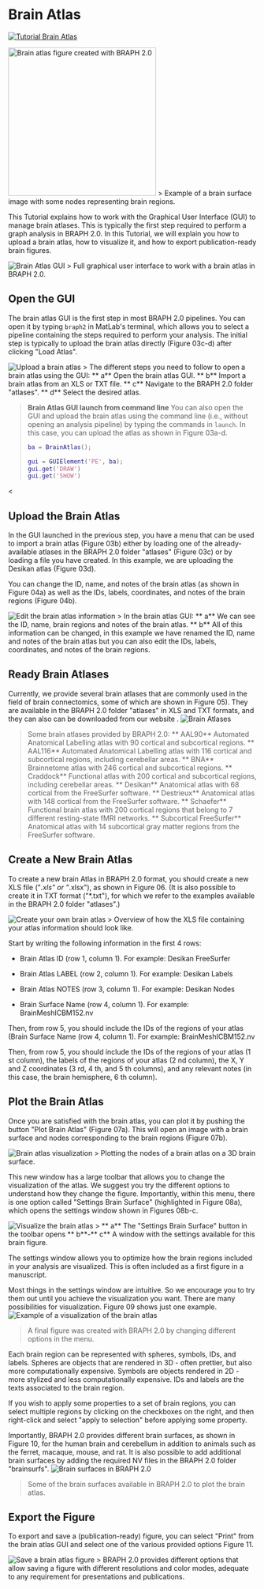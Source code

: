 # Brain Atlas

[![Tutorial Brain Atlas](https://img.shields.io/badge/PDF-Download-red?style=flat-square&logo=adobe-acrobat-reader)](tut_ba.pdf)

<img src="fig01.jpg" alt="Brain atlas figure created with BRAPH 2.0 " height="300px">
> Example of a brain surface image with some nodes representing brain regions.
	


This Tutorial explains how to work with the Graphical User Interface (GUI) to manage brain atlases.
This is typically the first step required to perform a graph analysis in BRAPH 2.0. 
In this Tutorial, we will explain you how to upload a brain atlas, how to visualize it, and how to export publication-ready brain figures.




<img src="fig02.jpg" alt="Brain Atlas GUI">
> Full graphical user interface to work with a brain atlas in BRAPH 2.0. 
	

## Open the GUI

The brain atlas GUI is the first step in most BRAPH 2.0 pipelines. You can open it by typing `braph2` in MatLab's terminal, which allows you to select a pipeline containing the steps required to perform your analysis. The initial step is typically to upload the brain atlas directly (Figure 03c-d) after clicking "Load Atlas". 

<img src="fig03.jpg" alt="Upload a brain atlas">
> The different steps you need to follow to open a brain atlas using the GUI: 
	** a** Open the brain atlas GUI.
	** b** Import a brain atlas from an XLS or TXT file.
	** c** Navigate to the BRAPH 2.0 folder "atlases".
	** d** Select the desired atlas.
	

> **Brain Atlas GUI launch from command line**
> You can also open the GUI and upload the brain atlas using the command line (i.e., without opening an analysis pipeline) by typing the commands in `launch`. In this case, you can upload the atlas as shown in Figure 03a-d. 
> ```matlab
> ba = BrainAtlas();
> 
> gui = GUIElement('PE', ba);
> gui.get('DRAW')
> gui.get('SHOW')
> ```
<


## Upload the Brain Atlas

In the GUI launched in the previous step, you have a menu that can be used to import a brain atlas (Figure 03b) either by loading one of the already-available atlases in the BRAPH 2.0 folder "atlases" (Figure 03c) or by loading a file you have created. In this example, we are uploading the Desikan atlas (Figure 03d).

You can change the ID, name, and notes of the brain atlas (as shown in Figure 04a) as well as the IDs, labels, coordinates, and notes of the brain regions (Figure 04b).
	
<img src="fig04.png" alt="Edit the brain atlas information">
> In the brain atlas GUI: 
	** a** We can see the ID, name, brain regions and notes of the brain atlas.
	** b** All of this information can be changed, in this example we have renamed the ID, name and notes of the brain atlas but you can also edit the IDs, labels, coordinates, and notes of the brain regions.
	

## Ready Brain Atlases



Currently, we provide several brain atlases that are commonly used in the field of brain connectomics, some of which are shown in Figure 05). 
They are available in the BRAPH 2.0 folder "atlases" in XLS and TXT formats, and they can also can be downloaded from our website .<img src="fig05.jpg" alt="Brain Atlases">
> Some brain atlases provided by BRAPH 2.0:
	** AAL90** Automated Anatomical Labelling atlas with 90 cortical and subcortical regions.
	** AAL116** Automated Anatomical Labelling atlas with 116 cortical and subcortical regions, including cerebellar areas.
	** BNA** Brainnetome atlas with 246 cortical and subcortical regions.
	** Craddock** Functional atlas with 200 cortical and subcortical regions, including cerebellar areas.
	** Desikan** Anatomical atlas with 68 cortical from the FreeSurfer software.
	** Destrieux** Anatomical atlas with 148 cortical from the FreeSurfer software.
	** Schaefer** Functional brain atlas with 200 cortical regions that belong to 7 different resting-state fMRI networks.
	** Subcortical FreeSurfer** Anatomical atlas with 14 subcortical gray matter regions from the FreeSurfer software.
	

## Create a New Brain Atlas

To create a new brain Atlas in BRAPH 2.0 format, you should create a new XLS file ("*.xls" or "*.xlsx"), as shown in Figure 06. 
(It is also possible to create it in TXT format ("*.txt"), for which we refer to the examples available in the BRAPH 2.0 folder "atlases".)

<img src="fig06.jpg" alt="Create your own brain atlas">
> Overview of how the XLS file containing your atlas information should look like.
	
Start by writing the following information in the first 4 rows:


- Brain Atlas ID (row 1, column 1). 
For example: Desikan FreeSurfer

- Brain Atlas LABEL (row 2, column 1). 
For example: Desikan Labels

- Brain Atlas NOTES (row 3, column 1).
For example: Desikan Nodes

- Brain Surface Name (row 4, column 1).
For example: BrainMeshICBM152.nv


Then, from row 5, you should include the IDs of the regions of your atlas (Brain Surface Name (row 4, column 1).
For example: BrainMeshICBM152.nv


Then, from row 5, you should include the IDs of the regions of your atlas (1 st column), the labels of the regions of your atlas (2 nd column), the X, Y and Z coordinates (3 rd, 4 th, and 5 th columns), and any relevant notes (in this case, the brain hemisphere, 6 th column).	


## Plot the Brain Atlas

Once you are satisfied with the brain atlas, you can plot it by pushing the button "Plot Brain Atlas" (Figure 07a). 
This will open an image with a brain surface and nodes corresponding to the brain regions (Figure 07b).

<img src="fig07.jpg" alt="Brain atlas visualization">
> Plotting the nodes of a brain atlas on a 3D brain surface. 
	
	
This new window has a large toolbar that allows you to change the visualization of the atlas. We suggest you try the different options to understand how they change the figure. Importantly, within this menu, there is one option called "Settings Brain Surface" (highlighted in Figure 08a), which opens the settings window shown in Figures 08b-c.


<img src="fig08.jpg" alt="Visualize the brain atlas">
> ** a** The "Settings Brain Surface" button in the toolbar opens ** b**-** c** A window with the settings available for this brain figure.
	

The settings window allows you to optimize how the brain regions included in your analysis are visualized. This is often included as a first figure in a manuscript.

Most things in the settings window are intuitive. So we encourage you to try them out until you achieve the visualization you want. There are many possibilities for visualization. Figure 09 shows just one example.<img src="fig09.jpg" alt="Example of a visualization of the brain atlas">
> A final figure was created with BRAPH 2.0 by changing different options in the menu.
	
Each brain region can be represented with spheres, symbols, IDs, and labels.
Spheres are objects that are rendered in 3D - often prettier, but also more computationally expensive.
Symbols are objects rendered in 2D - more stylized and less computationally expensive.
IDs and labels are the texts associated to the brain region.

If you wish to apply some properties to a set of brain regions, you can select multiple regions by clicking on the checkboxes on the right, and then right-click and select "apply to selection" before applying some property.



Importantly, BRAPH 2.0 provides different brain surfaces, as shown in Figure 10, for the human brain and cerebellum in addition to animals such as the ferret, macaque, mouse, and rat.
It is also possible to add additional brain surfaces by adding the required NV files in the BRAPH 2.0 folder "brainsurfs".<img src="fig10.png" alt="Brain surfaces in BRAPH 2.0">
> Some of the brain surfaces available in BRAPH 2.0 to plot the brain atlas.
	



## Export the Figure

To export and save a (publication-ready) figure, you can select "Print" from the brain atlas GUI and select one of the various provided options Figure 11.

<img src="fig11.jpg" alt="Save a brain atlas figure">
> BRAPH 2.0 provides different options that allow saving a figure with different resolutions and color modes, adequate to any requirement for presentations and publications.
